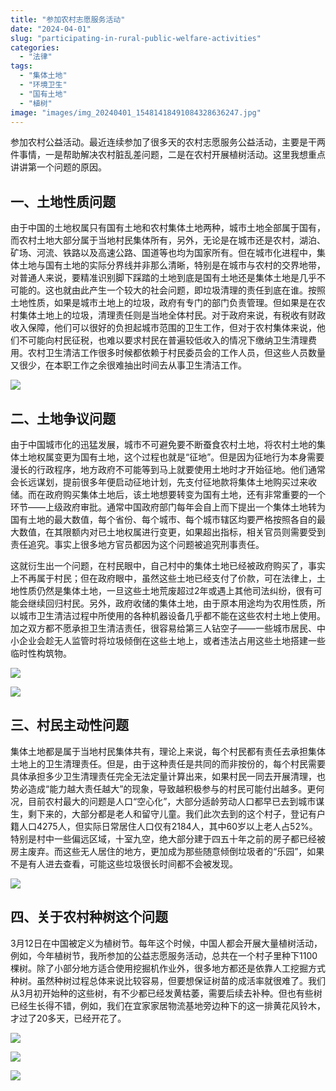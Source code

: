```yaml
---
title: "参加农村志愿服务活动"
date: "2024-04-01"
slug: "participating-in-rural-public-welfare-activities"
categories: 
  - "法律"
tags: 
  - "集体土地"
  - "环境卫生"
  - "国有土地"
  - "植树"
image: "images/img_20240401_15481418491084328636247.jpg"
---
```


参加农村公益活动。最近连续参加了很多天的农村志愿服务公益活动，主要是干两件事情，一是帮助解决农村脏乱差问题，二是在农村开展植树活动。这里我想重点讲讲第一个问题的原因。

## 一、土地性质问题

由于中国的土地权属只有国有土地和农村集体土地两种，城市土地全部属于国有，而农村土地大部分属于当地村民集体所有，另外，无论是在城市还是农村，湖泊、矿场、河流、铁路以及高速公路、国道等也均为国家所有。但在城市化进程中，集体土地与国有土地的实际分界线并非那么清晰，特别是在城市与农村的交界地带，对普通人来说，要精准识别脚下踩踏的土地到底是国有土地还是集体土地是几乎不可能的。这也就由此产生一个较大的社会问题，即垃圾清理的责任到底在谁。按照土地性质，如果是城市土地上的垃圾，政府有专门的部门负责管理。但如果是在农村集体土地上的垃圾，清理责任则是当地全体村民。对于政府来说，有税收有财政收入保障，他们可以很好的负担起城市范围的卫生工作，但对于农村集体来说，他们不可能向村民征税，也难以要求村民在普遍较低收入的情况下缴纳卫生清理费用。农村卫生清洁工作很多时候都依赖于村民委员会的工作人员，但这些人员数量又很少，在本职工作之余很难抽出时间去从事卫生清洁工作。

![](images/img_20240401_15481418491084328636247.jpg)

## 二、土地争议问题

由于中国城市化的迅猛发展，城市不可避免要不断蚕食农村土地，将农村土地的集体土地权属变更为国有土地，这个过程也就是“征地”。但是因为征地行为本身需要漫长的行政程序，地方政府不可能等到马上就要使用土地时才开始征地。他们通常会长远谋划，提前很多年便启动征地计划，先支付征地款将集体土地购买过来收储。而在政府购买集体土地后，该土地想要转变为国有土地，还有非常重要的一个环节——上级政府审批。通常中国政府部门每年会自上而下提出一个集体土地转为国有土地的最大数值，每个省份、每个城市、每个城市辖区均要严格按照各自的最大数值，在其限额内对已土地权属进行变更，如果超出指标，相关官员则需要受到责任追究。事实上很多地方官员都因为这个问题被追究刑事责任。  

这就衍生出一个问题，在村民眼中，自己村中的集体土地已经被政府购买了，事实上不再属于村民；但在政府眼中，虽然这些土地已经支付了价款，可在法律上，土地性质仍然是集体土地，一旦这些土地荒废超过2年或遇上其他司法纠纷，很有可能会继续回归村民。另外，政府收储的集体土地，由于原本用途均为农用性质，所以城市卫生清洁过程中所使用的各种机器设备几乎都不能在这些农村土地上使用。加之双方都不愿承担卫生清洁责任，很容易给第三人钻空子——一些城市居民、中小企业会趁无人监管时将垃圾倾倒在这些土地上，或者违法占用这些土地搭建一些临时性构筑物。

![](images/img_20240401_1548461740250636159280489.jpg)

![](images/img_20240401_1548397671122246184351074.jpg)

## 三、村民主动性问题

集体土地都是属于当地村民集体共有，理论上来说，每个村民都有责任去承担集体土地上的卫生清理责任。但是，由于这种责任是共同的而非按份的，每个村民需要具体承担多少卫生清理责任完全无法定量计算出来，如果村民一同去开展清理，也势必造成“能力越大责任越大”的现象，导致越积极参与的村民可能付出越多。更何况，目前农村最大的问题是人口“空心化”，大部分适龄劳动人口都早已去到城市谋生，剩下来的，大部分都是老人和留守儿童。我们此次去到的这个村子，登记有户籍人口4275人，但实际日常居住人口仅有2184人，其中60岁以上老人占52%。特别是村中一些偏远区域，十室九空，绝大部分建于四五十年之前的房子都已经被房主废弃。而这些无人居住的地方，更加成为那些随意倾倒垃圾者的“乐园”，如果不是有人进去查看，可能这些垃圾很长时间都不会被发现。  



![](images/img_20240401_1548252708231281124137807-1024x574.jpg)

## 四、关于农村种树这个问题

3月12日在中国被定义为植树节。每年这个时候，中国人都会开展大量植树活动，例如，今年植树节，我所参加的公益志愿服务活动，总共在一个村子里种下1100棵树。除了小部分地方适合使用挖掘机作业外，很多地方都还是依靠人工挖掘方式种树。虽然种树过程总体来说比较容易，但要想保证树苗的成活率就很难了。我们从3月初开始种的这些树，有不少都已经发黄枯萎，需要后续去补种。但也有些树已经生长得不错，例如，我们在宜家家居物流基地旁边种下的这一排黄花风铃木，才过了20多天，已经开花了。


![](images/img_20240401_1548073782719642637036405-1024x769.jpg)


![](images/img_20240401_1531178868935473030230057-1024x576.jpg)

![](images/img_20240401_1531397675235984835572855.jpg)